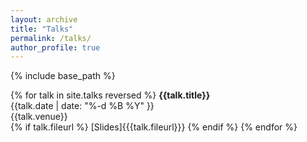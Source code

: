 ```yaml
---
layout: archive
title: "Talks"
permalink: /talks/
author_profile: true
---
```


{% include base_path %}

{% for talk in site.talks reversed %}
__{{talk.title}}__\
{{talk.date | date: "%-d %B %Y" }}\
{{talk.venue}}\
{% if talk.fileurl %}
[Slides]{{{talk.fileurl}}}
{% endif %}
{% endfor %}